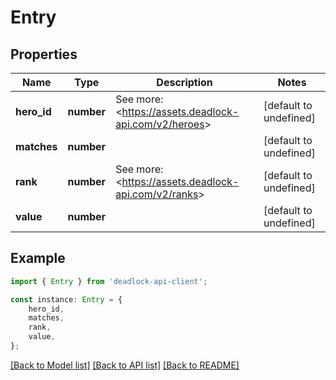 # Entry


## Properties

Name | Type | Description | Notes
------------ | ------------- | ------------- | -------------
**hero_id** | **number** | See more: &lt;https://assets.deadlock-api.com/v2/heroes&gt; | [default to undefined]
**matches** | **number** |  | [default to undefined]
**rank** | **number** | See more: &lt;https://assets.deadlock-api.com/v2/ranks&gt; | [default to undefined]
**value** | **number** |  | [default to undefined]

## Example

```typescript
import { Entry } from 'deadlock-api-client';

const instance: Entry = {
    hero_id,
    matches,
    rank,
    value,
};
```

[[Back to Model list]](../README.md#documentation-for-models) [[Back to API list]](../README.md#documentation-for-api-endpoints) [[Back to README]](../README.md)
